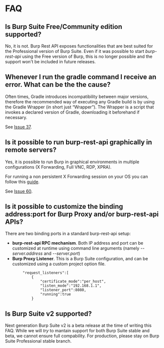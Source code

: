 FAQ
===

Is Burp Suite Free/Community edition supported?
-----------------------------------------------

No, it is not. Burp Rest API exposes functionalities that are best suited for the Professional 
version of Burp Suite. Even if it was possible to start _burp-rest-api_ using the Free version of Burp, this is no longer possible and the support won't be included in future releases.

Whenever I run the gradle command I receive an error. What can be the the cause?
----------------------------------------------------------------------------

Often times, Gradle introduces incompatibility between major versions, therefore
the recommended way of executing any Gradle build is by using the Gradle
Wrapper (in short just “Wrapper”). The Wrapper is a script that invokes a
declared version of Gradle, downloading it beforehand if necessary.

See [Issue 37](https://github.com/vmware/burp-rest-api/issues/37).

Is it possible to run burp-rest-api graphically in remote servers?
------------------------------------------------------------------

Yes, it is possible to run Burp in graphical environments in multiple
configurations (X Forwarding, Full VNC, RDP, XPRA).

For running a non persistent X Forwarding session on your OS you can follow this
[guide](https://uisapp2.iu.edu/confluence-prd/pages/viewpage.action?pageId=280461906).

See [Issue 60](https://github.com/vmware/burp-rest-api/issues/60).

Is it possible to customize the binding address:port for Burp Proxy and/or burp-rest-api APIs?
----------------------------------------------------------------------------------------------

There are two binding ports in a standard burp-rest-api setup:
- **burp-rest-api RPC mechanism**. Both IP address and port can be customized at runtime using command line arguments (namely _--server.address_ and _--server.port_)
- **Burp Proxy Listener**. This is a Burp Suite configuration, and can be customized using a custom project option file.

```
        "request_listeners":[
            {
                "certificate_mode":"per_host",
                "listen_mode":"192.168.1.1",
                "listener_port":8080,
                "running":true
            }
```

Is Burp Suite v2 supported?
----------------------------------------------------------------------------------------------

Next generation Burp Suite v2 is a beta release at the time of writing this FAQ. While we will *try* to mantain support for both Burp Suite stable and beta, we cannot ensure full compability. For production, please stay on Burp Suite Professional stable branch.
